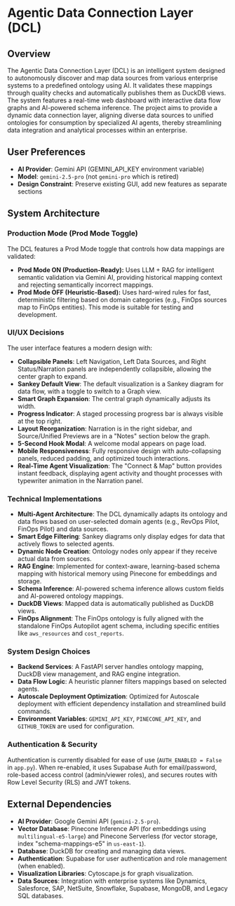 # Agentic Data Connection Layer (DCL)

## Overview
The Agentic Data Connection Layer (DCL) is an intelligent system designed to autonomously discover and map data sources from various enterprise systems to a predefined ontology using AI. It validates these mappings through quality checks and automatically publishes them as DuckDB views. The system features a real-time web dashboard with interactive data flow graphs and AI-powered schema inference. The project aims to provide a dynamic data connection layer, aligning diverse data sources to unified ontologies for consumption by specialized AI agents, thereby streamlining data integration and analytical processes within an enterprise.

## User Preferences
- **AI Provider**: Gemini API (GEMINI_API_KEY environment variable)
- **Model**: `gemini-2.5-pro` (not `gemini-pro` which is retired)
- **Design Constraint**: Preserve existing GUI, add new features as separate sections

## System Architecture

### Production Mode (Prod Mode Toggle)
The DCL features a Prod Mode toggle that controls how data mappings are validated:
- **Prod Mode ON (Production-Ready):** Uses LLM + RAG for intelligent semantic validation via Gemini AI, providing historical mapping context and rejecting semantically incorrect mappings.
- **Prod Mode OFF (Heuristic-Based):** Uses hard-wired rules for fast, deterministic filtering based on domain categories (e.g., FinOps sources map to FinOps entities). This mode is suitable for testing and development.

### UI/UX Decisions
The user interface features a modern design with:
- **Collapsible Panels**: Left Navigation, Left Data Sources, and Right Status/Narration panels are independently collapsible, allowing the center graph to expand.
- **Sankey Default View**: The default visualization is a Sankey diagram for data flow, with a toggle to switch to a Graph view.
- **Smart Graph Expansion**: The central graph dynamically adjusts its width.
- **Progress Indicator**: A staged processing progress bar is always visible at the top right.
- **Layout Reorganization**: Narration is in the right sidebar, and Source/Unified Previews are in a "Notes" section below the graph.
- **5-Second Hook Modal**: A welcome modal appears on page load.
- **Mobile Responsiveness**: Fully responsive design with auto-collapsing panels, reduced padding, and optimized touch interactions.
- **Real-Time Agent Visualization**: The "Connect & Map" button provides instant feedback, displaying agent activity and thought processes with typewriter animation in the Narration panel.

### Technical Implementations
- **Multi-Agent Architecture**: The DCL dynamically adapts its ontology and data flows based on user-selected domain agents (e.g., RevOps Pilot, FinOps Pilot) and data sources.
- **Smart Edge Filtering**: Sankey diagrams only display edges for data that actively flows to selected agents.
- **Dynamic Node Creation**: Ontology nodes only appear if they receive actual data from sources.
- **RAG Engine**: Implemented for context-aware, learning-based schema mapping with historical memory using Pinecone for embeddings and storage.
- **Schema Inference**: AI-powered schema inference allows custom fields and AI-powered ontology mappings.
- **DuckDB Views**: Mapped data is automatically published as DuckDB views.
- **FinOps Alignment**: The FinOps ontology is fully aligned with the standalone FinOps Autopilot agent schema, including specific entities like `aws_resources` and `cost_reports`.

### System Design Choices
- **Backend Services**: A FastAPI server handles ontology mapping, DuckDB view management, and RAG engine integration.
- **Data Flow Logic**: A heuristic planner filters mappings based on selected agents.
- **Autoscale Deployment Optimization**: Optimized for Autoscale deployment with efficient dependency installation and streamlined build commands.
- **Environment Variables**: `GEMINI_API_KEY`, `PINECONE_API_KEY`, and `GITHUB_TOKEN` are used for configuration.

### Authentication & Security
Authentication is currently disabled for ease of use (`AUTH_ENABLED = False` in `app.py`). When re-enabled, it uses Supabase Auth for email/password, role-based access control (admin/viewer roles), and secures routes with Row Level Security (RLS) and JWT tokens.

## External Dependencies
- **AI Provider**: Google Gemini API (`gemini-2.5-pro`).
- **Vector Database**: Pinecone Inference API (for embeddings using `multilingual-e5-large`) and Pinecone Serverless (for vector storage, index "schema-mappings-e5" in `us-east-1`).
- **Database**: DuckDB for creating and managing data views.
- **Authentication**: Supabase for user authentication and role management (when enabled).
- **Visualization Libraries**: Cytoscape.js for graph visualization.
- **Data Sources**: Integration with enterprise systems like Dynamics, Salesforce, SAP, NetSuite, Snowflake, Supabase, MongoDB, and Legacy SQL databases.